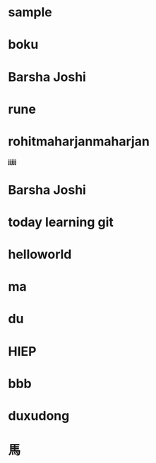 # sample

# boku

# Barsha Joshi

# rune
# rohitmaharjanmaharjan
#### jjjjj

# Barsha Joshi

# today learning git

# helloworld

# ma

# du

# HIEP

# bbb

# duxudong

# 馬